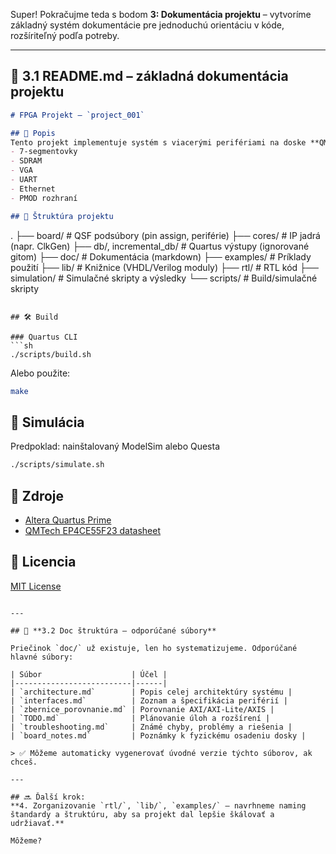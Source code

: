 Super! Pokračujme teda s bodom **3: Dokumentácia projektu** – vytvoríme základný systém dokumentácie pre jednoduchú orientáciu v kóde, rozšíriteľný podľa potreby.

---

## 📘 **3.1 README.md – základná dokumentácia projektu**

```markdown
# FPGA Projekt – `project_001`

## 🧾 Popis
Tento projekt implementuje systém s viacerými perifériami na doske **QMTech EP4CE55F23**, vrátane:
- 7-segmentovky
- SDRAM
- VGA
- UART
- Ethernet
- PMOD rozhraní

## 📁 Štruktúra projektu

```

.
├── board/           # QSF podsúbory (pin assign, periférie)
├── cores/           # IP jadrá (napr. ClkGen)
├── db/, incremental\_db/  # Quartus výstupy (ignorované gitom)
├── doc/             # Dokumentácia (markdown)
├── examples/        # Príklady použití
├── lib/             # Knižnice (VHDL/Verilog moduly)
├── rtl/             # RTL kód
├── simulation/      # Simulačné skripty a výsledky
└── scripts/         # Build/simulačné skripty

````

## 🛠️ Build

### Quartus CLI
```sh
./scripts/build.sh
````

Alebo použite:

```sh
make
```

## 🧪 Simulácia

Predpoklad: nainštalovaný ModelSim alebo Questa

```sh
./scripts/simulate.sh
```

## 🔎 Zdroje

* [Altera Quartus Prime](https://www.intel.com/content/www/us/en/software/programmable/quartus-prime/overview.html)
* [QMTech EP4CE55F23 datasheet](https://www.qmtech.com/)

## 📜 Licencia

[MIT License](LICENSE)

```

---

## 📁 **3.2 Doc štruktúra – odporúčané súbory**

Priečinok `doc/` už existuje, len ho systematizujeme. Odporúčané hlavné súbory:

| Súbor                    | Účel |
|--------------------------|------|
| `architecture.md`        | Popis celej architektúry systému |
| `interfaces.md`          | Zoznam a špecifikácia periférií |
| `zbernice_porovnanie.md` | Porovnanie AXI/AXI-Lite/AXIS |
| `TODO.md`                | Plánovanie úloh a rozšírení |
| `troubleshooting.md`     | Známé chyby, problémy a riešenia |
| `board_notes.md`         | Poznámky k fyzickému osadeniu dosky |

> ✅ Môžeme automaticky vygenerovať úvodné verzie týchto súborov, ak chceš.

---

## 🔜 Ďalší krok:  
**4. Zorganizovanie `rtl/`, `lib/`, `examples/` – navrhneme naming štandardy a štruktúru, aby sa projekt dal lepšie škálovať a udržiavať.**

Môžeme?
```
